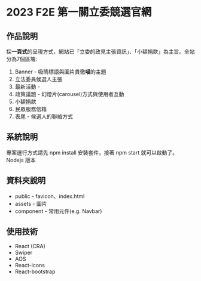# 2023 F2E 第一關立委競選官網
## 作品說明
採**一頁式**的呈現方式，網站已「立委的政見主張資訊」、「小額捐款」為主旨。全站分為7個區塊:
1. Banner - 吸睛標語與圖片貫徹**喵**的主題
2. 立法委員候選人主張
3. 最新活動 -
4. 政策議題 - 幻燈片(carousel)方式與使用者互動
5. 小額捐款
6. 民眾服務信箱
7. 表尾 - 候選人的聯絡方式

## 系統說明
專案運行方式請先 npm install 安裝套件，接著 npm start 就可以啟動了。
Nodejs 版本

## 資料夾說明
* public - favicon、index.html
* assets - 圖片
* component - 常用元件(e.g. Navbar)

## 使用技術
* React (CRA)
* Swiper
* AOS
* React-icons
* React-bootstrap